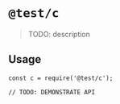 # `@test/c`

> TODO: description

## Usage

```
const c = require('@test/c');

// TODO: DEMONSTRATE API
```
